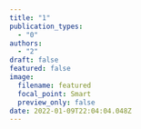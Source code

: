 ```yaml
---
title: "1"
publication_types:
  - "0"
authors:
  - "2"
draft: false
featured: false
image:
  filename: featured
  focal_point: Smart
  preview_only: false
date: 2022-01-09T22:04:04.048Z
---
```

